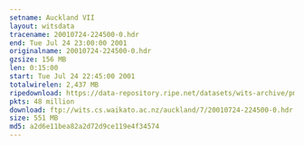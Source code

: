 ```yaml
---
setname: Auckland VII
layout: witsdata
tracename: 20010724-224500-0.hdr
end: Tue Jul 24 23:00:00 2001
originalname: 20010724-224500-0.hdr
gzsize: 156 MB
len: 0:15:00
start: Tue Jul 24 22:45:00 2001
totalwirelen: 2,437 MB
ripedownload: https://data-repository.ripe.net/datasets/wits-archive/pma/long/auck/7//20010724-224500-0.hdr.gz
pkts: 48 million
download: ftp://wits.cs.waikato.ac.nz/auckland/7/20010724-224500-0.hdr.gz
size: 551 MB
md5: a2d6e11bea82a2d72d9ce119e4f34574
---
```

